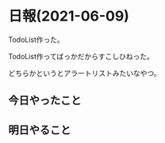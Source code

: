 # 日報(2021-06-09)

TodoList作った。

TodoList作ってばっかだからすこしひねった。

どちらかというとアラートリストみたいなやつ。

## 今日やったこと

## 明日やること
